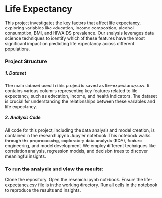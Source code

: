 # Life Expectancy

This project investigates the key factors that affect life expectancy, exploring variables like education, income composition, alcohol consumption, BMI, and HIV/AIDS prevalence. Our analysis leverages data science techniques to identify which of these features have the most significant impact on predicting life expectancy across different populations.

### Project Structure

##### 1. Dataset
The main dataset used in this project is saved as life-expectancy.csv. It contains various columns representing key features related to life expectancy, such as education, income, and health indicators. The dataset is crucial for understanding the relationships between these variables and life expectancy.

##### 2. Analysis Code
All code for this project, including the data analysis and model creation, is contained in the research.ipynb Jupyter notebook. This notebook walks through the preprocessing, exploratory data analysis (EDA), feature engineering, and model development. We employ different techniques like correlation analysis, regression models, and decision trees to discover meaningful insights.

### To run the analysis and view the results:

Clone the repository.
Open the research.ipynb notebook.
Ensure the life-expectancy.csv file is in the working directory.
Run all cells in the notebook to reproduce the results and insights.
